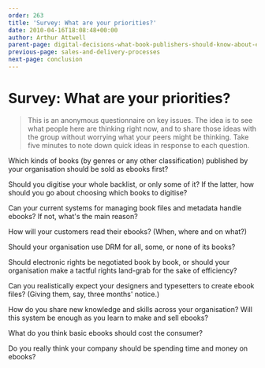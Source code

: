 ```yaml
---
order: 263
title: 'Survey: What are your priorities?'
date: 2010-04-16T18:08:48+00:00
author: Arthur Attwell
parent-page: digital-decisions-what-book-publishers-should-know-about-ebooks
previous-page: sales-and-delivery-processes
next-page: conclusion
---
```


# Survey: What are your priorities?

> This is an anonymous questionnaire on key issues. The idea is to see what people here are thinking right now, and to share those ideas with the group without worrying what your peers might be thinking. Take five minutes to note down quick ideas in response to each question.

Which kinds of books (by genres or any other classification) published by your organisation should be sold as ebooks first?

Should you digitise your whole backlist, or only some of it? If the latter, how should you go about choosing which books to digitise?

Can your current systems for managing book files and metadata handle ebooks? If not, what's the main reason?

How will your customers read their ebooks? (When, where and on what?)

Should your organisation use DRM for all, some, or none of its books?

Should electronic rights be negotiated book by book, or should your organisation make a tactful rights land-grab for the sake of efficiency?

Can you realistically expect your designers and typesetters to create ebook files? (Giving them, say, three months' notice.)

How do you share new knowledge and skills across your organisation? Will this system be enough as you learn to make and sell ebooks?

What do you think basic ebooks should cost the consumer?

Do you really think your company should be spending time and money on ebooks?